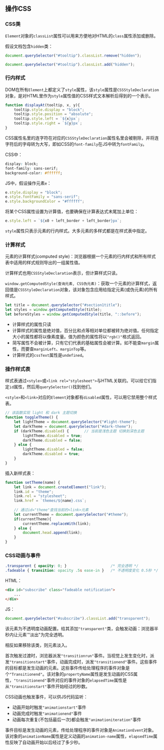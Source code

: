 ## 操作CSS

### CSS类

`Element`对象的`classList`属性可以用来方便地对HTML的`class`属性添加或删除。

假设文档包含`hidden`类：

```js
document.querySelector("#tooltip").classList.remove("hidden");

document.querySelector("#tooltip").classList.add("hidden");
```

### 行内样式

DOM在所有`Element`上都定义了`style`属性，该`style`属性是`CSSStyleDeclaration`对象，是对HTML里作为`style`属性值的CSS样式文本解析后得到的一个表示。

```js
function displayAt(tooltip, x, y){
    tooltip.style.display = "block";
    tooltip.style.position = "absolute";
    tooltip.style.left = `${x}px`;
    tooltip.style.right = `${y}px`;
}
```

CSS属性名里的连字符在对应的`CSSStyleDeclaration`属性名里会被剔除，并将连字符后的字母转为大写，即如CSS的`font-family`在JS中转为`fontFamily`。

CSS中：

```css
display: block;
font-family: sans-serif;
background-color: #ffffff;
```

JS中，假设操作元素`e`：

```js
e.style.display = "block";
e.style.fontFamily = "sans-serif";
e.style.backgroundColor = "#ffffff";
```

将某个CSS属性设置为计算值，也要确保在计算表达式末尾加上单位：

```js
e.style.left = `${x0 + left_border + left_border}px`;
```

`style`属性只表示元素的行内样式。大多元素的多样式都是在样式表中指定。

### 计算样式

元素的计算样式(computed style)：浏览器根据一个元素的行内样式和所有样式表中适用的样式规则导出的一组属性值。

计算样式也用`CSSStyleDeclaration`表示，但计算样式只读。

`window.getComputedStyle(查询元素, CSS伪元素)`：获取一个元素的计算样式，返回值是`CSSStyleDeclaration`对象，该对象包含应用给指定元素(或伪元素)的所有样式。

```js
let title = document.querySelector("#section1title");
let styles = window.getComputedStyle(title);
let beforeStyles = window.getComputedStyle(title, "::before");
```

- 计算样式的属性只读
- 计算样式的属性是绝对值，百分比和点等相对单位都被转为绝对值。任何指定大小的属性都将以像素度量。值为颜色的属性将以`"rgb()"`格式返回。
- 简写属性不会被计算，只有它们代表的基础属性会被计算。如不能查`margin`属性，而要查`marginLeft`、`marginTop`等。
- 计算样式的`cssText`属性是`undefined`。

### 操作样式表

样式表通过`<style>`或`<link rel="stylesheet">`与HTML关联的。可以给它们指定`id`属性，然后用`querySelector()`找到他们。

`<style>`和`<link>`对应的`Element`对象都有`disabled`属性，可以用它禁用整个样式表。

```js
// 该函数实现 light 和 dark 主题切换
function toggleTheme() {
    let lightTheme = document.querySelector("#light-theme");
    let darkTheme = document.querySelector("#dark-theme");
    if (darkTheme.disabled) {		// 当前是浅色主题 切换到深色主题
        lightTheme.disabled = true;
        darkTheme.disabled = false;
    } else {
        lightTheme.disabled = false;
        darkTheme.disabled = true;
    }
}
```

插入新样式表：

```js
function setTheme(name) {
    let link = document.createElement("link");
    link.id = "theme";
    link.rel = "stylesheet";
    link.href = `themes/${name}.css`;
    
    // 通过id="theme"查找当前的<link>元素
    let currentTheme = document.querySelector("#theme");
    if(currentTheme){
        currentTheme.replaceWith(link);
    } else {
        document.head.append(link);
    }
}
```

### CSS动画与事件

```css
.transparent { opacity: 0; }					/* 完全透明 */
.fadeable { transition: opacity .5s ease-in } 	/* 不透明度变化 0.5秒 */
```

HTML：

```html
<div id="subscribe" class="fadeable notification">
    ...
</div>
```

JS：

```js
document.querySelector("#subscribe").classList.add("transparent");
```

该元素为不透明度动画配置。给其添加`"transparent"`类，会触发动画：浏览器半秒内让元素'"淡出"为完全透明。

相反如果移除该类，则元素淡入。

首次触发过渡时，浏览器派发`"transitionrun"`事件。当视觉上发生变化时，派发`"transitionstart"`事件，动画完成时，派发`"transitionend"`事件。这些事件的目标都是发生动画的元素。这些事件传给处理程序的事件对象是个`"Transitionend"`。该对象的`propertyName`属性是发生动画的CSS属性，`"transitionend"`事件对应的事件对象的`elapsedTime`属性是从`"transitionstart"`事件开始经过的秒数。

CSS动画也触发事件，可以供JS代码监听：

- 动画开始时触发`"animationstart"`事件
- 动画完成时触发`"animationend"`事件
- 动画每次重复(不包括最后一次)都会触发`"animationiteration"`事件

事件目标是发生动画的元素，传给处理程序的事件对象是`AnimationEvent`对象。该对象的`animationName`属性是定义动画的`animation-name`属性，`elapsedTime`属性反映了自动画开始以后经过了多少秒。
